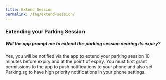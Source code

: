 ```yaml
---
title: Extend Session
permalink: /faq/extend-session/
---
```

### Extending your Parking Session
##### Will the app prompt me to extend the parking session nearing its expiry?
Yes, you will be notified via the app to extend your parking session 10 minutes before expiry and at the point of expiry. You must first grant permissions to the app to push notifications to your phone and also set Parking.sg to have high priority notifications in your phone settings.